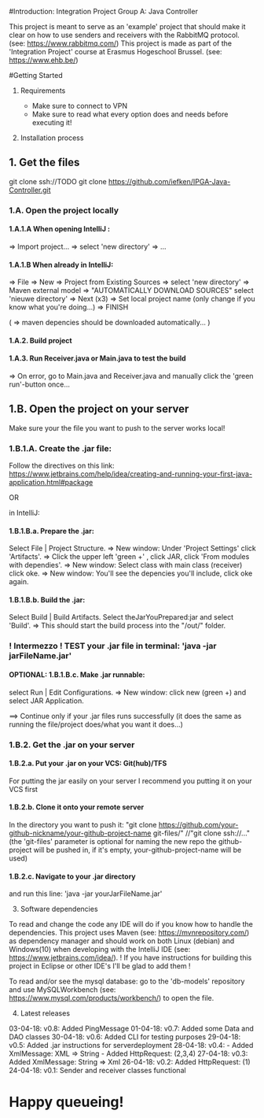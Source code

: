 #Introduction:
Integration Project Group A: Java Controller

This project is meant to serve as an 'example' project that should make it clear on how to use senders and receivers with the RabbitMQ protocol.
(see: https://www.rabbitmq.com/)
This project is made as part of the 'Integration Project' course at Erasmus Hogeschool Brussel.
(see: https://www.ehb.be/)

#Getting Started

1.	Requirements

	* Make sure to connect to VPN
	* Make sure to read what every option does and needs 		before executing it!

2.	Installation process

## 1. Get the files

git clone ssh://TODO
git clone https://github.com/iefken/IPGA-Java-Controller.git

### 1.A. Open the project locally

#### 1.A.1.A When opening IntelliJ :
 => Import project...
 => select 'new directory'
 => ...
 
#### 1.A.1.B When already in IntelliJ:
 => File
 => New
 => Project from Existing Sources
 => select 'new directory'
 => Maven external model
 => "AUTOMATICALLY DOWNLOAD SOURCES" select 'nieuwe directory' 
 => Next (x3)
 => Set local project name (only change if you know what you're doing...)
 => FINISH
 
 ( => maven depencies should be downloaded automatically... )
 
#### 1.A.2. Build project

#### 1.A.3. Run Receiver.java or Main.java to test the build

=> On error, go to Main.java and Receiver.java and manually click the 'green run'-button once...

## 1.B. Open the project on your server

Make sure your the file you want to push to the server works local!

### 1.B.1.A. Create the .jar file:
Follow the directives on this link: 
https://www.jetbrains.com/help/idea/creating-and-running-your-first-java-application.html#package

OR
 
in IntelliJ:

#### 1.B.1.B.a. Prepare the .jar:

 Select File | Project Structure.
   => New window: Under 'Project Settings' click 'Artifacts'.
      => Click the upper left 'green +' , click JAR, click 'From modules with dependies'. 
         => New window: Select class with main class (receiver) click oke. 
           => New window: You'll see the depencies you'll include, click oke again.
           
#### 1.B.1.B.b. Build the .jar: 

Select Build | Build Artifacts. Select theJarYouPrepared:jar and select 'Build'. 
=> This should start the build process into the "/out/" folder.

### ! Intermezzo ! TEST your .jar file in terminal: 'java -jar jarFileName.jar'

#### OPTIONAL: 1.B.1.B.c. Make .jar runnable: 

select Run | Edit Configurations. 
  => New window: click new (green +) and select JAR Application.

==> Continue only if your .jar files runs successfully (it does the same as running the file/project does/what you want it does...)

### 1.B.2. Get the .jar on your server

#### 1.B.2.a. Put your .jar on your VCS: Git(hub)/TFS
For putting the jar easily on your server I recommend you putting it on your VCS first
#### 1.B.2.b. Clone it onto your remote server
In the directory you want to push it: "git clone https://github.com/your-github-nickname/your-github-project-name git-files/" //"git clone ssh://..."
(the 'git-files' parameter is optional for naming the new repo the github-project will be pushed in, if it's empty, your-github-project-name will be used)

#### 1.B.2.c. Navigate to your .jar directory
and run this line: 'java -jar yourJarFileName.jar'


3.	Software dependencies

To read and change the code any IDE will do if you know how to handle the dependencies.
This project uses Maven (see: https://mvnrepository.com/) as dependency manager and should work on both Linux (debian) and Windows(10) when developing with the IntelliJ IDE (see: https://www.jetbrains.com/idea/). 
! If you have instructions for building this project in Eclipse or other IDE's I'll be glad to add them !

To read and/or see the mysql database: go to the 'db-models' repository and use MySQLWorkbench (see: https://www.mysql.com/products/workbench/) to open the file.

4.	Latest releases

03-04-18: v0.8: Added PingMessage
01-04-18: v0.7: Added some Data and DAO classes
30-04-18: v0.6: Added CLI for testing purposes
29-04-18: v0.5: Added .jar instructions for serverdeployment
28-04-18: v0.4: 	- Added XmlMessage: XML => String
			- Added HttpRequest: (2,3,4)
27-04-18: v0.3: Added XmlMessage: String => Xml 
26-04-18: v0.2: Added HttpRequest: (1)
24-04-18: v0.1: Sender and receiver classes functional

# Happy queueing!
